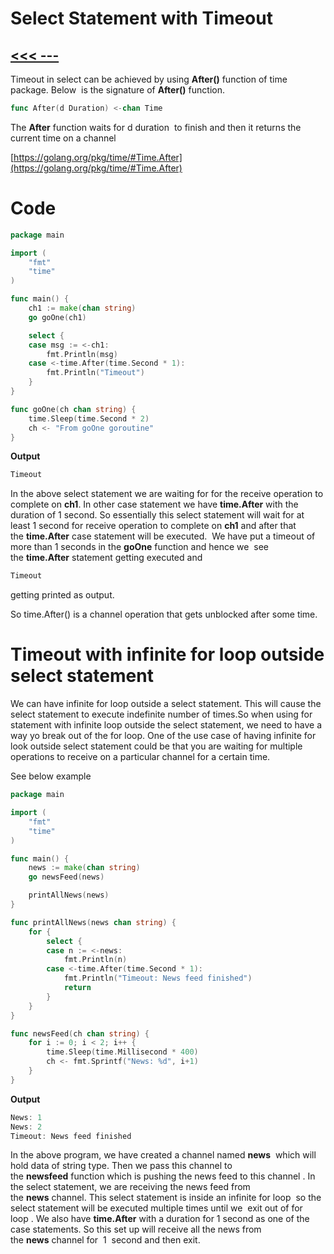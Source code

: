 # Select Statement with Timeout

## [<<< ---](../gochan.md)

Timeout in select can be achieved by using **After()** function of time package. Below  is the signature of **After()** function.

```go
func After(d Duration) <-chan Time
```

The **After** function waits for d duration  to finish and then it returns the current time on a channel

[https://golang.org/pkg/time/#Time.After](https://golang.org/pkg/time/#Time.After)

# **Code**

```go
package main

import (
	"fmt"
	"time"
)

func main() {
	ch1 := make(chan string)
	go goOne(ch1)

	select {
	case msg := <-ch1:
		fmt.Println(msg)
	case <-time.After(time.Second * 1):
		fmt.Println("Timeout")
	}
}

func goOne(ch chan string) {
	time.Sleep(time.Second * 2)
	ch <- "From goOne goroutine"
}
```

**Output**

```go
Timeout
```

In the above select statement we are waiting for for the receive operation to complete on **ch1**. In other case statement we have **time.After** with the duration of 1 second. So essentially this select statement will wait for at least 1 second for receive operation to complete on **ch1** and after that the **time.After** case statement will be executed.  We have put a timeout of more than 1 seconds in the **goOne** function and hence we  see the **time.After** statement getting executed and

```go
Timeout
```

getting printed as output.

So time.After() is a channel operation that gets unblocked after some time.

# **Timeout with infinite for loop outside select statement**

We can have infinite for loop outside a select statement. This will cause the select statement to execute indefinite number of times.So when using for statement with infinite loop outside the select statement, we need to have a way yo break out of the for loop. One of the use case of having infinite for look outside select statement could be that you are waiting for multiple operations to receive on a particular channel for a certain time.

See below example

```go
package main

import (
	"fmt"
	"time"
)

func main() {
	news := make(chan string)
	go newsFeed(news)

	printAllNews(news)
}

func printAllNews(news chan string) {
	for {
		select {
		case n := <-news:
			fmt.Println(n)
		case <-time.After(time.Second * 1):
			fmt.Println("Timeout: News feed finished")
			return
		}
	}
}

func newsFeed(ch chan string) {
	for i := 0; i < 2; i++ {
		time.Sleep(time.Millisecond * 400)
		ch <- fmt.Sprintf("News: %d", i+1)
	}
}
```

**Output**

```go
News: 1
News: 2
Timeout: News feed finished
```

In the above program, we have created a channel named **news**  which will hold data of string type. Then we pass this channel to the **newsfeed** function which is pushing the news feed to this channel . In the select statement, we are receiving the news feed from the **news** channel. This select statement is inside an infinite for loop  so the select statement will be executed multiple times until we  exit out of for loop . We also have **time.After** with a duration for 1 second as one of the case statements. So this set up will receive all the news from the **news** channel for  1  second and then exit.